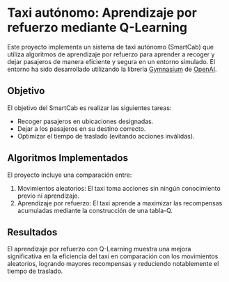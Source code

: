 # Taxi autónomo: Aprendizaje por refuerzo mediante Q-Learning

Este proyecto implementa un sistema de taxi autónomo (SmartCab) que utiliza algoritmos de aprendizaje por refuerzo para aprender a recoger y dejar pasajeros de manera eficiente y segura en un entorno simulado. El entorno ha sido desarrollado utilizando la librería [Gymnasium](https://gymnasium.farama.org/index.html) de [OpenAI](https://openai.com/).

## Objetivo

El objetivo del SmartCab es realizar las siguientes tareas:

- Recoger pasajeros en ubicaciones designadas.
- Dejar a los pasajeros en su destino correcto.
- Optimizar el tiempo de traslado (evitando acciones inválidas).

## Algoritmos Implementados

El proyecto incluye una comparación entre:

1. Movimientos aleatorios: El taxi toma acciones sin ningún conocimiento previo ni aprendizaje.
2. Aprendizaje por refuerzo: El taxi aprende a maximizar las recompensas acumuladas mediante la construcción de una tabla-Q.

## Resultados

El aprendizaje por refuerzo con Q-Learning muestra una mejora significativa en la eficiencia del taxi en comparación con los movimientos aleatorios, logrando mayores recompensas y reduciendo notablemente el tiempo de traslado.

